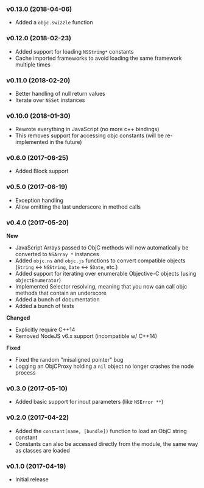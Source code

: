 ### v0.13.0 (2018-04-06)
- Added a `objc.swizzle` function

### v0.12.0 (2018-02-23)
- Added support for loading `NSString*` constants
- Cache imported frameworks to avoid loading the same framework multiple times

### v0.11.0 (2018-02-20)
- Better handling of null return values
- Iterate over `NSSet` instances

### v0.10.0 (2018-01-30)
- Rewrote everything in JavaScript (no more c++ bindings)
- This removes support for accessing objc constants (will be re-implemented in the future)

### v0.6.0 (2017-06-25)
- Added Block support

### v0.5.0 (2017-06-19)
- Exception handling
- Allow omitting the last underscore in method calls

### v0.4.0 (2017-05-20)
**New**
- JavaScript Arrays passed to ObjC methods will now automatically be converted to `NSArray *` instances
- Added `objc.ns` and `objc.js` functions to convert compatible objects (`String` <-> `NSString`, `Date` <-> `SDate`, etc.)
- Added support for iterating over enumerable Objective-C objects (using `objectEnumerator`)
- Implemented Selector resolving, meaning that you now can call objc methods that contain an underscore
- Added a bunch of documentation
- Added a bunch of tests

**Changed**
- Explicitly require C++14
- Removed NodeJS v6.x support (incompatible w/ C++14)

**Fixed**
- Fixed the random "misaligned pointer" bug
- Logging an ObjCProxy holding a `nil` object no longer crashes the node process

### v0.3.0 (2017-05-10)
- Added basic support for inout parameters (like `NSError **`)

### v0.2.0 (2017-04-22)
- Added the `constant(name, [bundle])` function to load an ObjC string constant
- Constants can also be accessed directly from the module, the same way as classes are loaded

### v0.1.0 (2017-04-19)
- Initial release
